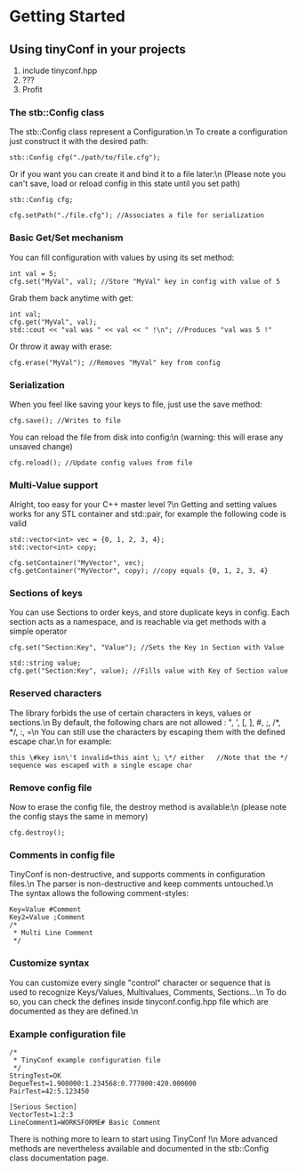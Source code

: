 # Getting Started #

## Using tinyConf in your projects ##

 1. include tinyconf.hpp
 2. ???
 3. Profit

### The stb::Config class ###

The stb::Config class represent a Configuration.\n
To create a configuration just construct it with the desired path:

    stb::Config cfg("./path/to/file.cfg");

Or if you want you can create it and bind it to a file later:\n
(Please note you can't save, load or reload config in this state until you set path)

    stb::Config cfg;

    cfg.setPath("./file.cfg"); //Associates a file for serialization

### Basic Get/Set mechanism ###

You can fill configuration with values by using its set method:

    int val = 5;
    cfg.set("MyVal", val); //Store "MyVal" key in config with value of 5

Grab them back anytime with get:

    int val;
    cfg.get("MyVal", val);
    std::cout << "val was " << val << " !\n"; //Produces "val was 5 !"

Or throw it away with erase:

    cfg.erase("MyVal"); //Removes "MyVal" key from config

### Serialization ###

When you feel like saving your keys to file, just use the save method:

    cfg.save(); //Writes to file

You can reload the file from disk into config:\n
(warning: this will erase any unsaved change)

    cfg.reload(); //Update config values from file

### Multi-Value support ###

Alright, too easy for your C++ master level ?\n
Getting and setting values works for any STL container and std::pair, for example
the following code is valid

    std::vector<int> vec = {0, 1, 2, 3, 4};
    std::vector<int> copy;
 
    cfg.setContainer("MyVector", vec);
    cfg.getContainer("MyVector", copy); //copy equals {0, 1, 2, 3, 4}

### Sections of keys ###

You can use Sections to order keys, and store duplicate keys in config.
Each section acts as a namespace, and is reachable via get methods with a simple operator

    cfg.set("Section:Key", "Value"); //Sets the Key in Section with Value

    std::string value;
    cfg.get("Section:Key", value); //Fills value with Key of Section value

### Reserved characters ###

The library forbids the use of certain characters in keys, values or sections.\n
By default, the following chars are not allowed : ", ', [, ], #, ;, /*, */, :, =\n
You can still use the characters by escaping them with the defined escape char.\n
for example:

    this \#key isn\'t invalid=this aint \; \*/ either   //Note that the */ sequence was escaped with a single escape char

### Remove config file ###

Now to erase the config file, the destroy method is available:\n
(please note the config stays the same in memory)

    cfg.destroy();

### Comments in config file ###

TinyConf is non-destructive, and supports comments in configuration files.\n
The parser is non-destructive and keep comments untouched.\n
The syntax allows the following comment-styles:

    Key=Value #Comment
    Key2=Value ;Comment
    /*
     * Multi Line Comment
     */

### Customize syntax ###

You can customize every single "control" character or sequence that is used to recognize Keys/Values, Multivalues, Comments, Sections...\n
To do so, you can check the defines inside tinyconf.config.hpp file which are documented as they are defined.\n

### Example configuration file ###

    /*
     * TinyConf example configuration file
     */
    StringTest=OK
    DequeTest=1.900000:1.234568:0.777000:420.000000
    PairTest=42:5.123450

    [Serious Section]
    VectorTest=1:2:3
    LineComment1=WORKSFORME# Basic Comment



There is nothing more to learn to start using TinyConf !\n
More advanced methods are nevertheless available and documented in the stb::Config class documentation page.